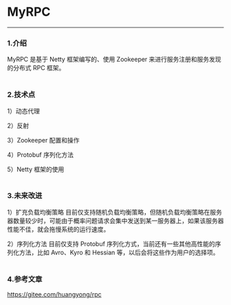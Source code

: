 # MyRPC
---
### 1.介绍
MyRPC 是基于 Netty 框架编写的、使用 Zookeeper 来进行服务注册和服务发现的分布式 RPC 框架。
<br/><br/>

### 2.技术点
1）动态代理

2）反射

3）Zookeeper 配置和操作

4）Protobuf 序列化方法

5）Netty 框架的使用
<br/><br/>

### 3.未来改进
1）扩充负载均衡策略
目前仅支持随机负载均衡策略，但随机负载均衡策略在服务器数量较少时，可能由于概率问题请求会集中发送到某一服务器上，如果该服务器性能不佳，就会拖慢系统的运行速度。

2）序列化方法
目前仅支持 Protobuf 序列化方式，当前还有一些其他高性能的序列化方法，比如 Avro、Kyro 和 Hessian 等，以后会将这些作为用户的选择项。
<br/><br/>

### 4.参考文章
https://gitee.com/huangyong/rpc
